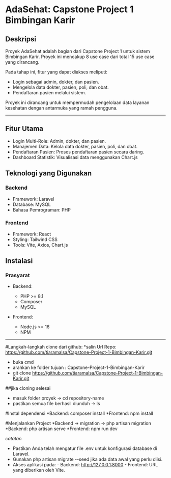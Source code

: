 # AdaSehat: Capstone Project 1 Bimbingan Karir

## Deskripsi
Proyek AdaSehat adalah bagian dari Capstone Project 1 untuk sistem Bimbingan Karir. Proyek ini mencakup 8 use case dari total 15 use case yang dirancang. 

Pada tahap ini, fitur yang dapat diakses meliputi:
- Login sebagai admin, dokter, dan pasien.
- Mengelola data dokter, pasien, poli, dan obat.
- Pendaftaran pasien melalui sistem.

Proyek ini dirancang untuk mempermudah pengelolaan data layanan kesehatan dengan antarmuka yang ramah pengguna.

---

## Fitur Utama
- Login Multi-Role: Admin, dokter, dan pasien.
- Manajemen Data: Kelola data dokter, pasien, poli, dan obat.
- Pendaftaran Pasien: Proses pendaftaran pasien secara daring.
- Dashboard Statistik: Visualisasi data menggunakan Chart.js

## Teknologi yang Digunakan
### Backend
- Framework: Laravel
- Database: MySQL
- Bahasa Pemrograman: PHP

### Frontend
- Framework: React
- Styling: Tailwind CSS
- Tools: Vite, Axios, Chart.js

## Instalasi

### Prasyarat
- Backend:
  - PHP >= 8.1
  - Composer
  - MySQL

- Frontend:
  - Node.js >= 16
  - NPM 

---

#Langkah-langkah clone dari github:
*salin Url Repo: https://github.com/tiaramalsa/Capstone-Project-1-Bimbingan-Karir.git
* buka cmd
* arahkan ke folder tujuan : Capstone-Project-1-Bimbingan-Karir
* git clone https://github.com/tiaramalsa/Capstone-Project-1-Bimbingan-Karir.git
  
##jika cloning selesai
* masuk folder proyek -> cd repository-name
* pastikan semua file berhasil diunduh -> ls

#Instal dependensi
*Backend: composer install
*Frontend: npm install

#Menjalankan Project
*Backend -> migration -> php artisan migration
*Backend: php artisan serve
*Frontend: npm run dev

*catatan*
- Pastikan Anda telah mengatur file .env untuk konfigurasi database di Laravel.
- Gunakan php artisan migrate --seed jika ada data awal yang perlu diisi.
- Akses aplikasi pada:
      - Backend: http://127.0.0.1:8000
      - Frontend: URL yang diberikan oleh Vite.
